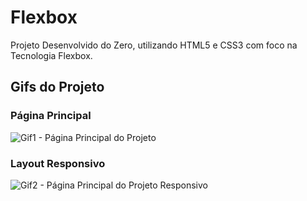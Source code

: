 # Flexbox
Projeto Desenvolvido do Zero, utilizando HTML5 e CSS3 com foco na Tecnologia Flexbox.

## Gifs do Projeto
### Página Principal
![Gif1 - Página Principal do Projeto](https://github.com/Wes1738/Flexbox/blob/master/Gifs/P%C3%A1gina%20Principal.gif)

### Layout Responsivo
![Gif2 - Página Principal do Projeto Responsivo](https://github.com/Wes1738/Flexbox/blob/master/Gifs/Responsivo.gif)